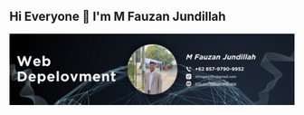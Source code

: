 ## Hi Everyone 👋 I'm M Fauzan Jundillah 
![M Fauzan Jundillah](img/Profile%20github.png)

<!--
**Fauzanjundillah/Fauzanjundillah** is a ✨ _special_ ✨ repository because its `README.md` (this file) appears on your GitHub profile.

Here are some ideas to get you started:

- 🔭 I’m currently working on ...
- 🌱 I’m currently learning ...
- 👯 I’m looking to collaborate on ...
- 🤔 I’m looking for help with ...
- 💬 Ask me about ...
- 📫 How to reach me: ...
- 😄 Pronouns: ...
- ⚡ Fun fact: ...
-->




<!-- ### 🌐 Socials:
[![Facebook](https://img.shields.io/badge/Facebook-%231877F2.svg?logo=Facebook&logoColor=white)](https://www.facebook.com/share/16NAfyhR8K/?mibextid=wwXIfr) [![Instagram](https://img.shields.io/badge/Instagram-%23E4405F.svg?logo=Instagram&logoColor=white)](https://instagram.com/jundilah_) [![TikTok](https://img.shields.io/badge/TikTok-%23000000.svg?logo=TikTok&logoColor=white)](https://tiktok.com/@jundilah_3) ![Mastodon](https://img.shields.io/badge/-MASTODON-%232B90D9?logo=mastodon&logoColor=white) [![email](https://img.shields.io/badge/Email-D14836?logo=gmail&logoColor=white)](mailto:nitrogen12hi@gmail.com) 

### 💻 Tech Stack:
![HTML5](https://img.shields.io/badge/html5-%23E34F26.svg?style=for-the-badge&logo=html5&logoColor=white) ![Java](https://img.shields.io/badge/java-%23ED8B00.svg?style=for-the-badge&logo=openjdk&logoColor=white) ![JavaScript](https://img.shields.io/badge/javascript-%23323330.svg?style=for-the-badge&logo=javascript&logoColor=%23F7DF1E) ![PHP](https://img.shields.io/badge/php-%23777BB4.svg?style=for-the-badge&logo=php&logoColor=white) ![Figma](https://img.shields.io/badge/figma-%23F24E1E.svg?style=for-the-badge&logo=figma&logoColor=white) ![Canva](https://img.shields.io/badge/Canva-%2300C4CC.svg?style=for-the-badge&logo=Canva&logoColor=white)
### 📊 GitHub Stats:
![](https://github-readme-stats.vercel.app/api?username=Fauzanjundillah&theme=dark&hide_border=false&include_all_commits=true&count_private=true)<br/>
![](https://nirzak-streak-stats.vercel.app/?user=Fauzanjundillah&theme=dark&hide_border=false)<br/>
![](https://github-readme-stats.vercel.app/api/top-langs/?username=Fauzanjundillah&theme=dark&hide_border=false&include_all_commits=true&count_private=true&layout=compact)

### 🏆 GitHub Trophies
![](https://github-profile-trophy.vercel.app/?username=Fauzanjundillah&theme=onedark&no-frame=false&no-bg=false&margin-w=4)-->

<!-- ##### 🔝 Top Contributed Repo -->
<!-- ![](https://github-contributor-stats.vercel.app/api?username=Fauzanjundillah&limit=5&theme=shadow_blue&combine_all_yearly_contributions=true)

---
[![](https://visitcount.itsvg.in/api?id=Fauzanjundillah&icon=0&color=0)](https://visitcount.itsvg.in) -->

<!-- Proudly created with GPRM ( https://gprm.itsvg.in ) -->


